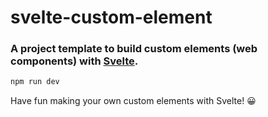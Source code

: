 
# svelte-custom-element

### A project template to build custom elements (web components) with [Svelte](https://svelte.technology). 
 
```bash
npm run dev
``` 

Have fun making your own custom elements with Svelte! 😀